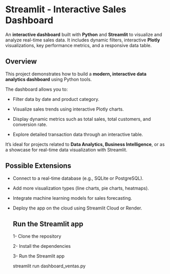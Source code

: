 # Streamlit - Interactive Sales Dashboard

An **interactive dashboard** built with **Python** and **Streamlit** to visualize and analyze real-time sales data.
It includes dynamic filters, interactive **Plotly** visualizations, key performance metrics, and a responsive data table.


## Overview

This project demonstrates how to build a **modern, interactive data analytics dashboard** using Python tools.

The dashboard allows you to:

- Filter data by date and product category.

- Visualize sales trends using interactive Plotly charts.

- Display dynamic metrics such as total sales, total customers, and conversion rate.

- Explore detailed transaction data through an interactive table.

It’s ideal for projects related to **Data Analytics, Business Intelligence**, or as a showcase for real-time data visualization with Streamlit.



## Possible Extensions

- Connect to a real-time database (e.g., SQLite or PostgreSQL).

- Add more visualization types (line charts, pie charts, heatmaps).

- Integrate machine learning models for sales forecasting.

- Deploy the app on the cloud using Streamlit Cloud or Render.



  ## Run the Streamlit app

  1- Clone the repository

  

  2- Install the dependencies

  

  3- Run the Streamlit app

  streamlit run dashboard_ventas.py


